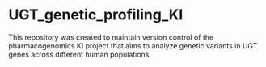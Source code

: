 # UGT_genetic_profiling_KI
This repository was created to maintain version control of the pharmacogenomics KI project that aims to analyze genetic variants in UGT genes across different human populations.
